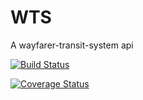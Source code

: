 # WTS
A wayfarer-transit-system api

[![Build Status](https://travis-ci.com/sechibueze/WTS.svg?branch=develop)](https://travis-ci.com/sechibueze/WTS)

[![Coverage Status](https://coveralls.io/repos/github/sechibueze/WTS/badge.svg?branch=ft-view-trips-166996005)](https://coveralls.io/github/sechibueze/WTS?branch=ft-view-trips-166996005)